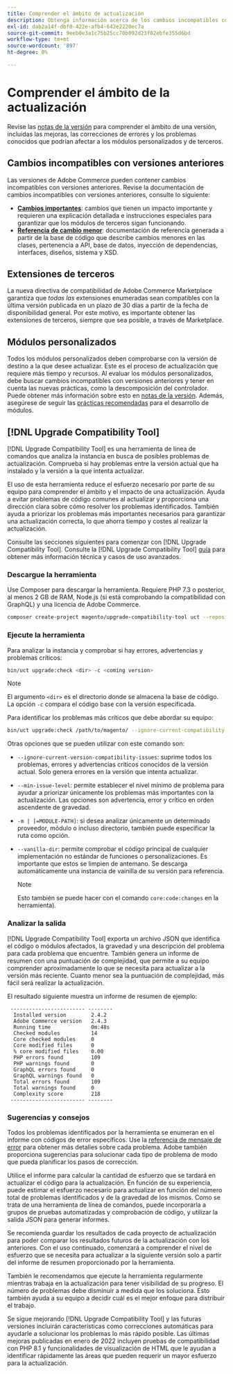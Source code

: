 ```yaml
---
title: Comprender el ámbito de actualización
description: Obtenga información acerca de los cambios incompatibles con versiones anteriores en una versión que podrían afectar a los módulos personalizados de Adobe Commerce o a las extensiones de terceros.
exl-id: dab2a14f-dbf0-422e-afb4-642e2220ec7a
source-git-commit: 9eeb0e3a1c75b25cc70b092d23f02ebfe355d6bd
workflow-type: tm+mt
source-wordcount: '897'
ht-degree: 0%

---
```


# Comprender el ámbito de la actualización

Revise las [notas de la versión](https://experienceleague.adobe.com/es/docs/commerce-operations/release/notes/overview) para comprender el ámbito de una versión, incluidas las mejoras, las correcciones de errores y los problemas conocidos que podrían afectar a los módulos personalizados y de terceros.

## Cambios incompatibles con versiones anteriores

Las versiones de Adobe Commerce pueden contener cambios incompatibles con versiones anteriores. Revise la documentación de cambios incompatibles con versiones anteriores, consulte lo siguiente:

- **[Cambios importantes](https://developer.adobe.com/commerce/php/development/backward-incompatible-changes/)**: cambios que tienen un impacto importante y requieren una explicación detallada e instrucciones especiales para garantizar que los módulos de terceros sigan funcionando.
- **[Referencia de cambio menor](https://developer.adobe.com/commerce/php/development/backward-incompatible-changes/reference/)**: documentación de referencia generada a partir de la base de código que describe cambios menores en las clases, pertenencia a API, base de datos, inyección de dependencias, interfaces, diseños, sistema y XSD.

## Extensiones de terceros

La nueva directiva de compatibilidad de Adobe Commerce Marketplace garantiza que _todas las_ extensiones enumeradas sean compatibles con la última versión publicada en un plazo de 30 días a partir de la fecha de disponibilidad general. Por este motivo, es importante obtener las extensiones de terceros, siempre que sea posible, a través de Marketplace.

## Módulos personalizados

Todos los módulos personalizados deben comprobarse con la versión de destino a la que desee actualizar. Este es el proceso de actualización que requiere más tiempo y recursos. Al evaluar los módulos personalizados, debe buscar cambios incompatibles con versiones anteriores y tener en cuenta las nuevas prácticas, como la descomposición del controlador. Puede obtener más información sobre esto en [notas de la versión](https://experienceleague.adobe.com/es/docs/commerce-operations/release/notes/overview). Además, asegúrese de seguir las [prácticas recomendadas](https://developer.adobe.com/commerce/php/best-practices/extensions/) para el desarrollo de módulos.

## [!DNL Upgrade Compatibility Tool]

[!DNL Upgrade Compatibility Tool] es una herramienta de línea de comandos que analiza la instancia en busca de posibles problemas de actualización. Comprueba si hay problemas entre la versión actual que ha instalado y la versión a la que intenta actualizar.

El uso de esta herramienta reduce el esfuerzo necesario por parte de su equipo para comprender el ámbito y el impacto de una actualización. Ayuda a evitar problemas de código comunes al actualizar y proporciona una dirección clara sobre cómo resolver los problemas identificados. También ayuda a priorizar los problemas más importantes necesarios para garantizar una actualización correcta, lo que ahorra tiempo y costes al realizar la actualización.

Consulte las secciones siguientes para comenzar con [!DNL Upgrade Compatibility Tool]. Consulte la [!DNL Upgrade Compatibility Tool] [guía](../upgrade-compatibility-tool/overview.md) para obtener más información técnica y casos de uso avanzados.

### Descargue la herramienta

Use Composer para descargar la herramienta. Requiere PHP 7.3 o posterior, al menos 2 GB de RAM, Node.js (si está comprobando la compatibilidad con GraphQL) y una licencia de Adobe Commerce.

```bash
composer create-project magento/upgrade-compatibility-tool uct --repository https://repo.magento.com
```

### Ejecute la herramienta

Para analizar la instancia y comprobar si hay errores, advertencias y problemas críticos:

```bash
bin/uct upgrade:check <dir> -c <coming version> 
```

>[!NOTE]
>
> El argumento `<dir>` es el directorio donde se almacena la base de código. La opción `-c` compara el código base con la versión especificada.

Para identificar los problemas más críticos que debe abordar su equipo:

```bash
bin/uct upgrade:check /path/to/magento/ --ignore-current-compatibility-issues –min-issue-level critical --vanilla-dir /path/to/vanilla/code/ /path/to/magento/app/code/Vendor/
```

Otras opciones que se pueden utilizar con este comando son:

- `--ignore-current-version-compatibility-issues`: suprime todos los problemas, errores y advertencias críticos conocidos de la versión actual. Solo genera errores en la versión que intenta actualizar.

- `--min-issue-level`: permite establecer el nivel mínimo de problema para ayudar a priorizar únicamente los problemas más importantes con la actualización. Las opciones son advertencia, error y crítico en orden ascendente de gravedad.

- `-m | [=MODULE-PATH]`: si desea analizar únicamente un determinado proveedor, módulo o incluso directorio, también puede especificar la ruta como opción.

- `--vanilla-dir`: permite comprobar el código principal de cualquier implementación no estándar de funciones o personalizaciones. Es importante que estos se limpien de antemano. Se descarga automáticamente una instancia de vainilla de su versión para referencia.

  >[!NOTE]
  >
  > Esto también se puede hacer con el comando `core:code:changes` en la herramienta).

### Analizar la salida

[!DNL Upgrade Compatibility Tool] exporta un archivo JSON que identifica el código o módulos afectados, la gravedad y una descripción del problema para cada problema que encuentre. También genera un informe de resumen con una puntuación de complejidad, que permite a su equipo comprender aproximadamente lo que se necesita para actualizar a la versión más reciente. Cuanto menor sea la puntuación de complejidad, más fácil será realizar la actualización.

El resultado siguiente muestra un informe de resumen de ejemplo:

```console
 ------------------------ --------
  Installed version        2.4.2
  Adobe Commerce version   2.4.3
  Running time             0m:48s
  Checked modules          14
  Core checked modules     0
  Core modified files      0
  % core modified files    0.00
  PHP errors found         109
  PHP warnings found       0
  GraphQL errors found     0
  GraphQL warnings found   0
  Total errors found       109
  Total warnings found     0
  Complexity score         218
 ------------------------ --------
```

### Sugerencias y consejos

Todos los problemas identificados por la herramienta se enumeran en el informe con códigos de error específicos. Use la [referencia de mensaje de error](../upgrade-compatibility-tool/error-messages.md) para obtener más detalles sobre cada problema. Adobe también proporciona sugerencias para solucionar cada tipo de problema de modo que pueda planificar los pasos de corrección.

Utilice el informe para calcular la cantidad de esfuerzo que se tardará en actualizar el código para la actualización. En función de su experiencia, puede estimar el esfuerzo necesario para actualizar en función del número total de problemas identificados y de la gravedad de los mismos. Como se trata de una herramienta de línea de comandos, puede incorporarla a grupos de pruebas automatizadas y comprobación de código, y utilizar la salida JSON para generar informes.

Se recomienda guardar los resultados de cada proyecto de actualización para poder comparar los resultados futuros de la actualización con los anteriores. Con el uso continuado, comenzará a comprender el nivel de esfuerzo que se necesita para actualizar a la siguiente versión solo a partir del informe de resumen proporcionado por la herramienta.

También le recomendamos que ejecute la herramienta regularmente mientras trabaja en la actualización para tener visibilidad de su progreso. El número de problemas debe disminuir a medida que los soluciona. Esto también ayuda a su equipo a decidir cuál es el mejor enfoque para distribuir el trabajo.

Se sigue mejorando [!DNL Upgrade Compatibility Tool] y las futuras versiones incluirán características como correcciones automáticas para ayudarle a solucionar los problemas lo más rápido posible. Las últimas mejoras publicadas en enero de 2022 incluyen pruebas de compatibilidad con PHP 8.1 y funcionalidades de visualización de HTML que le ayudan a identificar rápidamente las áreas que pueden requerir un mayor esfuerzo para la actualización.
